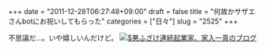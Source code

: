 +++
date = "2011-12-28T06:27:48+09:00"
draft = false
title = "何故かサザエさんbotにお祝いしてもらった"
categories = ["日々"]
slug = "2525"
+++

不思議だ...。いや嬉しいんだけど。
<a href="http://ieiri.net/wordpress/wp-content/uploads/ameblo/blog_import_4f7a3b66c1695.png"><img src="http://ieiri.net/wordpress/wp-content/uploads/ameblo/blog_import_4f7a3b66c1695.png"  alt="$悪ふざけ連続起業家、家入一真のブログ" border="0" /></a>
